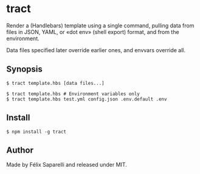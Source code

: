 # tract

Render a (Handlebars) template using a single command, pulling data from files
in JSON, YAML, or «dot env» (shell export) format, and from the environment.

Data files specified later override earlier ones, and envvars override all.

## Synopsis

    $ tract template.hbs [data files...]

    $ tract template.hbs # Environment variables only
    $ tract template.hbs test.yml config.json .env.default .env

## Install

    $ npm install -g tract

## Author

Made by Félix Saparelli and released under MIT.
